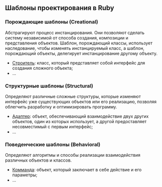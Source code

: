 ## Шаблоны проектирования в Ruby

<a name="creational"></a>
### Порождающие шаблоны (Creational)

Абстрагируют процесс инстанцирования. Они позволяют сделать систему независимой
от способа создания, композиции и представления объектов. Шаблон,
порождающий классы, использует наследование, чтобы изменять инстанцируемый
класс, а шаблон, порождающий объекты, делегирует инстанцирование другому
объекту.
- [Строитель](builder.md#start): класс, который представляет собой интерфейс для
создания сложного объекта;
- ...

<a name="structural"></a>
### Структурные шаблоны (Structural)

Определяют различные сложные структуры, которые изменяют интерфейс уже
существующих объектов или его реализацию, позволяя облегчить разработку
и оптимизировать программу.
- [Адаптер](adapter.md#start): объект, обеспечивающий взаимодействие двух других
объектов, один из которых использует, а другой предоставляет несовместимый с
первым интерфейс;
- ...

<a name="behavioral"></a>
### Поведенческие шаблоны (Behavioral)

Определяют алгоритмы и способы реализации взаимодействия различных объектов и
классов.
- [Комманда](command.md#start): объект, который заключает в себе действие и его
параметры;
- ...
